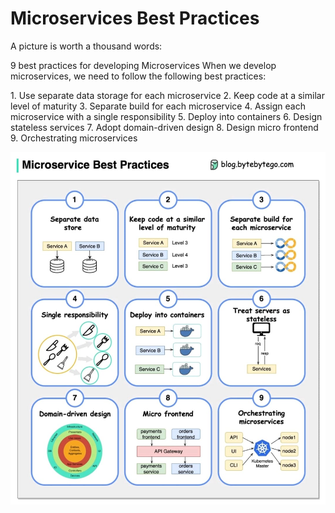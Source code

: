 # Microservices Best Practices

A picture is worth a thousand words: 

9 best practices for developing Microservices When we develop microservices, we need to follow the following best practices:

1.⁠ ⁠Use separate data storage for each microservice
2.⁠ ⁠Keep code at a similar level of maturity
3.⁠ ⁠Separate build for each microservice
4.⁠ ⁠Assign each microservice with a single responsibility
5.⁠ ⁠Deploy into containers
6.⁠ ⁠Design stateless services
7.⁠ ⁠Adopt domain-driven design
8.⁠ ⁠Design micro frontend
9.⁠ ⁠Orchestrating microservices

![best practices](./best.jpeg)


